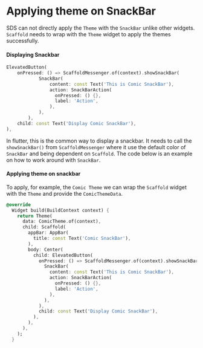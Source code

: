 # Applying theme on SnackBar

SDS can not directly apply the `Theme` with the `SnackBar` unlike other widgets. `Scaffold` needs to wrap with the `Theme` widget to apply the themes successfully.

#### Displaying Snackbar
```dart
ElevatedButton(
    onPressed: () => ScaffoldMessenger.of(context).showSnackBar(
            SnackBar(
                content: const Text('This is Comic SnackBar'),
                action: SnackBarAction(
                  onPressed: () {},
                  label: 'Action',
                ),
            ),
        ),
    child: const Text('Display Comic SnackBar'),
),
```
In flutter, this is the common way to display a snackbar. It needs to call the `showSnackBar()` from `ScaffoldMessenger` where it use the default color of `SnackBar` and being dependent on `Scaffold`. The code below is an example on how to work around with `SnackBar`.
#### Applying theme on snackbar

To apply, for example, the `Comic Theme` we can wrap the `Scaffold` widget with the `Theme` and provide the `ComicThemeData`.
```dart
@override
  Widget build(BuildContext context) {
    return Theme(
      data: ComicTheme.of(context),
      child: Scaffold(
        appBar: AppBar(
          title: const Text('Comic SnackBar'),
        ),
        body: Center(
          child: ElevatedButton(
            onPressed: () => ScaffoldMessenger.of(context).showSnackBar(
              SnackBar(
                content: const Text('This is Comic SnackBar'),
                action: SnackBarAction(
                  onPressed: () {},
                  label: 'Action',
                ),
              ),
            ),
            child: const Text('Display Comic SnackBar'),
          ),
        ),
      ),
    );
  }
```